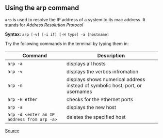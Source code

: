 ## Using the arp command ##

`arp` is used to resolve the IP address of a system to its mac address. It stands for *Address Resolution Protocol*

**Syntax:**
`arp [-v] [-i if] [-H type] -a [hostname]`

Try the following commands in the terminal by typing them in:

Command | Description
----------------------------|-----------------------------
`arp -a` | displays all hosts
`arp -v`| displays the verbos infromation
`arp -n` | displays shows numerical address instead of symbolic host, port, or usernames
`arp -H ether` | checks for the ethernet ports
`arp -a` | displays the new host
`arp -d <enter an IP address from arp -a>` | deletes the specified host


[Source](https://www.geeksforgeeks.org/arp-command-in-linux-with-examples/)
